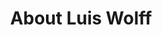 ---
layout: pages/about
title: About Luis Wolff
language: en
text:
    interests: 'What am I interest in?'
    summary: 'AAs an Enterprise-Developer I am interest in web-based enterprise software. I my opinion this are applications that fulfil business requirements. With this kind of software companies tries to design there processes more economical, improve the competitive position or acquire new business units. I think web-based enterprise software is mostly build on these three pillars:'
    web_development: '<b>Web-Development: </b>Intuitive user interfaces make software useful. The internet is built on the technologies HTTP, HTML, CSS and JavaScript. Such applications can be consumed by any browser.'
    bussines_logic: '<b>Business logic: </b>Operational goals will be reached with optimizing processes. Therefore, software must represent the business model and its processing. With the Java language this could be reached with a platform independent approach.'
    database_development: '<b>Database: </b>Enterprise applications are based on data. With SQL we can ensure consistency and flexible adjustment. But also object orientated approaches could have advantages.'
    combination: 'In my opinion the tasks of an Enterprise-Developer are to combine these three areas mentioned above so that business challenges can be solved as efficiently as possible. It is less about to build very complex code structures, it is more about to build maintainable software, that can be adopt to new requirements quickly. Furthermore, it is less about to work with the latest software frameworks, it is more about to know that the application is useful for the people that work with it. I think software must simplify existing work flows and not just create new.'
    conclusion: 'Many of the ideas mentioned above are also part of the <a href="http://agilemanifesto.org/" title=" - &quot;Individuals and interactions over processes and tools&quot;&#10; - &quot;Working software over comprehensive documentation&quot;&#10; - &quot;Customer collaboration over contract negotiation&quot;&#10; - &quot;Responding to change over following a plan&quot;">agile manifesto</a>. I always try to develop according to these principles.'
---